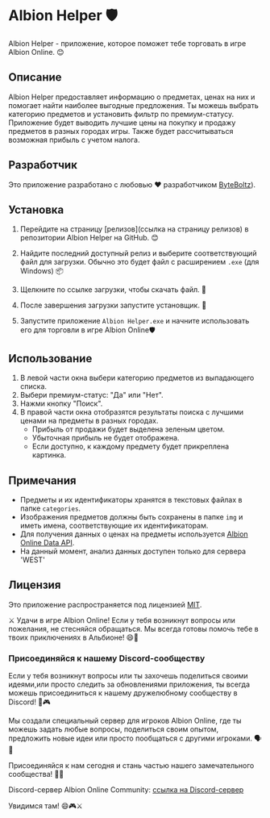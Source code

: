 # Albion Helper 🛡️

Albion Helper - приложение, которое поможет тебе торговать в игре Albion Online. 😊

## Описание
Albion Helper предоставляет информацию о предметах, ценах на них и помогает найти наиболее выгодные предложения. Ты можешь выбрать категорию предметов и установить фильтр по премиум-статусу. Приложение будет выводить лучшие цены на покупку и продажу предметов в разных городах игры. Также будет рассчитываться возможная прибыль с учетом налога.

## Разработчик
Это приложение разработано с любовью ❤️ разработчиком [ByteBoltz](https://github.com/K1tosh1)).

## Установка
1. Перейдите на страницу [релизов](ссылка на страницу релизов) в репозитории Albion Helper на GitHub. 😊

2. Найдите последний доступный релиз и выберите соответствующий файл для загрузки. Обычно это будет файл с расширением `.exe` (для Windows) 📦

3. Щелкните по ссылке загрузки, чтобы скачать файл. 💾

4. После завершения загрузки запустите установщик. 📂

5. Запустите приложение `Albion Helper.exe` и начните использовать его для торговли в игре Albion Online🛡️


## Использование
1. В левой части окна выбери категорию предметов из выпадающего списка. 
2. Выбери премиум-статус: "Да" или "Нет".
3. Нажми кнопку "Поиск".
4. В правой части окна отобразятся результаты поиска с лучшими ценами на предметы в разных городах.
   - Прибыль от продажи будет выделена зеленым цветом.
   - Убыточная прибыль не будет отображена.
   - Если доступно, к каждому предмету будет прикреплена картинка.

## Примечания
- Предметы и их идентификаторы хранятся в текстовых файлах в папке `categories`.
- Изображения предметов должны быть сохранены в папке `img` и иметь имена, соответствующие их идентификаторам.
- Для получения данных о ценах на предметы используется [Albion Online Data API](https://www.albion-online-data.com).
- На данный момент, анализ данных доступен только для сервера 'WEST'

## Лицензия
Это приложение распространяется под лицензией [MIT](LICENSE).

⚔️ Удачи в игре Albion Online! Если у тебя возникнут вопросы или пожелания, не стесняйся обращаться. Мы всегда готовы помочь тебе в твоих приключениях в Альбионе! 😄🌟

### Присоединяйся к нашему Discord-сообществу
Если у тебя возникнут вопросы или ты захочешь поделиться своими идеями,или просто следить за обновлениями приложения, ты всегда можешь присоединиться к нашему дружелюбному сообществу в Discord! 🎉🎮

Мы создали специальный сервер для игроков Albion Online, где ты можешь задать любые вопросы, поделиться своим опытом, предложить новые идеи или просто пообщаться с другими игроками. 🗣️💬

Присоединяйся к нам сегодня и стань частью нашего замечательного сообщества! 👥💪

Discord-сервер Albion Online Community:
[ссылка на Discord-сервер](https://discord.gg/6jXY32B9VR)

Увидимся там! 😄🎮⚔️
